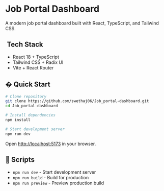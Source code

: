 # Job Portal Dashboard

A modern job portal dashboard built with React, TypeScript, and Tailwind CSS.

## ️ Tech Stack

- React 18 + TypeScript
- Tailwind CSS + Radix UI
- Vite + React Router

## � Quick Start

```bash
# Clone repository
git clone https://github.com/swethaj06/Job_portal-dashboard.git
cd Job_portal-dashboard

# Install dependencies
npm install

# Start development server
npm run dev
```

Open [http://localhost:5173](http://localhost:5173) in your browser.

## 📜 Scripts

- `npm run dev` - Start development server
- `npm run build` - Build for production
- `npm run preview` - Preview production build
